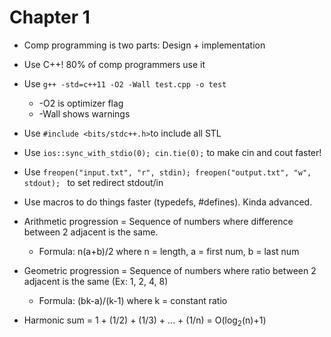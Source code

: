 # Chapter 1

* Comp programming is two parts: Design + implementation
* Use C++! 80% of comp programmers use it
* Use `g++ -std=c++11 -O2 -Wall test.cpp -o test`
	* -O2 is optimizer flag
	* -Wall shows warnings

* Use `#include <bits/stdc++.h>`to include all STL

* Use `ios::sync_with_stdio(0); cin.tie(0);` to make cin and cout faster!
* Use `freopen("input.txt", "r", stdin); freopen("output.txt", "w", stdout); ` to set redirect stdout/in

* Use macros to do things faster (typedefs, #defines). Kinda advanced.

* Arithmetic progression = Sequence of numbers where difference between 2 adjacent is the same.
	* Formula: n(a+b)/2 where n = length, a = first num, b = last num

* Geometric progression = Sequence of numbers where ratio between 2 adjacent is the same (Ex: 1, 2, 4, 8)
	* Formula: (bk-a)/(k-1) where k = constant ratio

* Harmonic sum = 1 + (1/2) + (1/3) + ... + (1/n) = O(log<sub>2</sub>(n)+1)


